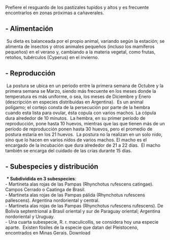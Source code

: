 Prefiere el resguardo de los pastizales tupidos y altos y es frecuente encontrarlos en zonas próximas a cañaverales.
​
## **\- Alimentación**
​
Su dieta es balanceada por el propio animal, variando según la estación; se alimenta de insectos y otros animales pequeños (incluso los mamíferos pequeños) en el verano y, cambiando a la materia vegetal, como frutas, retoños, tubérculos (Cyperus) en el invierno.
​
## **\- Reproducción**
​
La postura se ubica en un período entre la primera semana de Octubre y la primera semana se Marzo, siendo más frecuente en los meses donde la temperatura es más uniforme, o sea, los meses de Diciembre y Enero (descripción en especies distribuidas en Argentina).
​
Es un animal polígamo; el cortejo consta de la persecución por parte de la hembra cuando esta lista para ovular, ésta copula con varios machos. La cópula dura alrededor de 10 minutos.
​
La hembra, en su primer período de reproducción, pone hasta 10 huevos, mientras que las que tienen más de un período de reproducción ponen hasta 30 huevos, pero el promedio de postura estaría en los 21 huevos.
​
La postura no la realizan en un solo nido, sino que lo hacen en varios nidos de varios machos. El macho es el encargado de la incubación que dura alrededor de 21 a 22 días.
​
El macho también se encarga del cuidado de las crías durante 15 días.
​
## **\- Subespecies y distribución**
​
**\* Subdividida en 3 subespecies**:  
\- Martineta alas rojas de las Pampas (Rhynchotus rufescens catingae). Campos Cerrado o Caatinga de Brasil.  
\- Martineta alas rojas de las Pampas pálida (Rhynchotus rufescens pallescens). Argentina nordoriental y central.  
\- Martineta alas rojas de las Pampas (Rhynchotus rufescens rufescens). De Bolivia septentrional a Brasil oriental y sur de Paraguay oriental; Argentina nordoriental y Uruguay.  
\- Una cuarta subespecie, R. r. maculicollis, se considera hoy una especie aparte.
​
Existen fósiles de la especie que datan del Pleistoceno, encontrados en Minas Gerais.
Download
